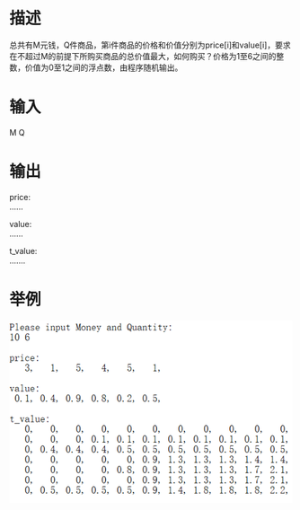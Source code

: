 # 描述
总共有M元钱，Q件商品，第i件商品的价格和价值分别为price[i]和value[i]，要求在不超过M的前提下所购买商品的总价值最大，如何购买？价格为1至6之间的整数，价值为0至1之间的浮点数，由程序随机输出。<br>

# 输入
M Q<br>

# 输出
price:<br>
......<br>

value:<br>
......<br>

t_value:<br>
.......<br>

# 举例
![example](https://github.com/yuanyesjtu/bag_question/blob/master/example.png)
